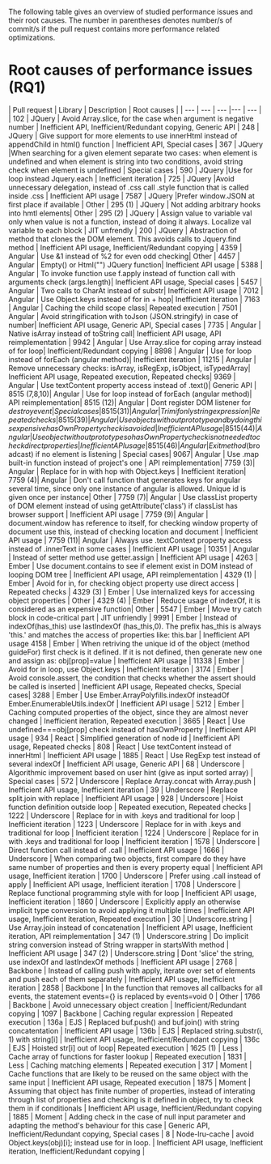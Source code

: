The following table gives an overview of studied performance issues and their root causes. The number in parentheses denotes number/s of commit/s if the pull request contains more performance related optimizations.

# Root causes of performance issues (RQ1)
| Pull request | Library | Description | Root causes | 
| --- | --- | --- |--- | --- | 
| 102 | JQuery | Avoid Array.slice, for the case when argument is negative number | Inefficient API, Inefficient/Redundant copying, Generic API |
248 | JQuery | Give support for more elements to use innerHtml instead of appendChild in html() function | Inefficient API, Special cases |
367 | JQuery |When searching for a given element separate two cases: when element is undefined and when element is string into two conditions, avoid string check when element is undefined | Special cases |
590 | JQuery |Use for loop instead Jquery.each | Inefficient iteration |
725 | JQuery |Avoid unnecessary delegation, instead of .css call .style function that is called inside .css | Inefficient API usage |
7587 | JQuery |Prefer window.JSON at first place if available | Other |
295 (1) | JQuery | Not adding arbitrary hooks into hmtl elements| Other |
295 (2) | JQuery | Assign value to variable val only when value is not a function, instead of doing it always. Localize val variable to each block | JIT unfrendly |
200 | JQuery | Abstraction of method that clones the DOM element. This avoids calls to Jquery.find method | Inefficient API usage, Inefficient/Redundant copying |
4359 | Angular | Use &1 instead of %2 for even odd checking| Other |
4457 | Angular | Empty() or Html("") JQuery function| Inefficient API usage |
5388 | Angular | To invoke function use f.apply instead of function call with arguments check (args.length)| Inefficient API usage, Special cases |
5457 | Angular | Two calls to CharAt instead of substr| Inefficient API usage |
7012 | Angular | Use Object.keys instead of for in + hop| Inefficient iteration |
7163 | Angular | Caching the child scope class| Repeated execution |
7501 | Angular | Avoid stringification with toJson (JSON.stringify) in case of number| Inefficient API usage, Generic API, Special cases |
7735 | Angular | Native isArray instead of toString call| Inefficient API usage, API reimplementation |
9942 | Angular | Use Array.slice for coping array instead of for loop| Inefficient/Redundant copying |
8898 | Angular | Use for loop instead of forEach (angular method)| Inefficient iteration |
11215 | Angular | Remove unnecessary checks: isArray, isRegExp, isObject, isTypedArray| Inefficient API usage, Repeated execution, Repeated checks|
9369 | Angular | Use textContent property access instead of .text()| Generic API |
8515 (7,8,10)| Angular | Use for loop instead of forEach (angular method)| API reimplementation|
8515 (12)| Angular | Dont register DOM listener for $destroy event| Special cases|
8515 (31)| Angular | Trim if only string expression| Repeated checks|
8515 (39)| Angular | Use objects without prototype and by doing this expensive hasOwnProperty check is avoided| Inefficient API usage|
8515 (44)| Angular | Use object without prototype so hasOwnProperty check is not needed to check direct properties | Inefficient API usage|
8515 (46)| Angular | Exit method ($broadcast) if no element is listening | Special cases|
9067| Angular | Use .map built-in function instead of project's one | API reimplementation|
7759 (3)| Angular | Replace for in with hop with Object.keys | Inefficient iteration|
7759 (4)| Angular | Don't call function that generates keys for angular several time, since only one instance of angular is allowed. Unique id is given once per instance| Other |
7759 (7)| Angular | Use classList property of DOM element instead of using getAttribute('class') if classList has browser support | Inefficient API usage |
7759 (9)| Angular | document.window has reference to itself, for checking window property of document use this, instead of checking location and document | Inefficient API usage |
7759 (11)| Angular | Always use .textContext property access instead of .innerText in some cases | Inefficient API usage |
10351 | Angular | Instead of setter method use getter.assign | Inefficient API usage |
4263 | Ember | Use document.contains to see if element exist in DOM instead of looping DOM tree | Inefficient API usage, API reimplementation |
4329 (1) | Ember | Avoid for in, for checking object property use direct access | Repeated checks |
4329 (3) | Ember | Use internalized keys for accessing object properties | Other |
4329 (4) | Ember | Reduce usage of indexOf, it is considered as an expensive function| Other |
5547 | Ember | Move try catch block in code-critical part | JIT unfriendly |
9991 | Ember | Instead of indexOf(has_this) use lastIndexOf (has_this,0). The prefix has_this is always 'this.' and matches the access of properties like: this.bar | Inefficient API usage
4158 | Ember | When retriving the unique id of the object (method guideFor) first check is it defined. If it is not defined, then generate new one and assign as: obj[prop]=value | Inefficient API usage |
11338 | Ember | Avoid for in loop, use Object.keys | Inefficient iteration |
3174 | Ember | Avoid console.assert, the condition that checks whether the assert should be called is inserted | Inefficient API usage, Repeated checks, Special cases|
3288 | Ember | Use Ember.ArrayPolyfills.indexOf insteadOf Ember.EnumerableUtils.indexOf | Inefficient API usage |
5212 | Ember | Caching computed properties of the object, since they are almost never changed | Inefficient iteration, Repeated execution |
3665 | React | Use undefined===obj[prop] check instead of hasOwnProperty | Inefficient API usage |
934 | React | Simplified generation of node id | Inefficient API usage, Repeated checks |
808 | React | Use textContent instead of innerHtml | Inefficient API usage |
1885 | React | Use RegExp test instead of several indexOf | Inefficient API usage, Generic API |
68 | Underscore | Algorithmic improvement based on user hint (give as input sorted array) | Special cases |
572 | Underscore | Replace Array.concat with Array.push | Inefficient API usage, Inefficient iteration |
39 | Underscore | Replace split.join with replace | Inefficient API usage |
928 | Underscore | Hoist function definition outside loop | Repeated execution, Repeated checks |
1222 | Underscore | Replace for in with .keys and traditional for loop | Inefficient iteration |
1223 | Underscore | Replace for in with .keys and traditional for loop | Inefficient iteration |
1224 | Underscore | Replace for in with .keys and traditional for loop | Inefficient iteration |
1578 | Underscore | Direct function call instead of .call | Inefficient API usage |
1666 | Underscore | When comparing two objects, first compare do they have same number of properties and then is every property equal | Inefficient API usage, Inefficient iteration |
1700 | Underscore | Prefer using .call instead of apply | Inefficient API usage, Inefficient iteration |
1708 | Underscore | Replace functional programming style with for loop | Inefficient API usage, Inefficient iteration |
1860 | Underscore | Explicitly apply an otherwise implicit type conversion to avoid applying it multiple times | Inefficient API usage, Inefficient iteration, Repeated execution |
30 | Underscore.string | Use Array.join instead of concatenation | Inefficient API usage, Inefficient iteration, API reimplementation |
347 (1) | Underscore.string | Do implicit string conversion instead of String wrapper in startsWith method | Inefficient API usage |
347 (2) | Underscore.string | Dont 'slice' the string, use indexOf and lastIndexOf methods | Inefficient API usage |
2768 | Backbone | Instead of calling push with apply, iterate over set of elements and push each of them separately | Inefficient API usage, Inefficient iteration |
2858 | Backbone | In the function that removes all callbacks for all events, the statement events={} is replaced by events=void 0 | Other |
1766 | Backbone | Avoid unnecessary object creation | Inefficient/Redundant copying |
1097 | Backbone | Caching regular expression | Repeated execution |
136a | EJS | Replaced buf.push() and buf.join() with string concatentation | Inefficient API usage |
136b | EJS | Replaced string.substr(i, 1) with string[i] | Inefficient API usage, Inefficient/Redundant copying |
136c | EJS | Hoisted str[i] out of loop| Repeated execution |
1625 (1) | Less | Cache array of functions for faster lookup | Repeated execution |
1831 | Less | Caching matching elements | Repeated execution |
317 | Moment | Cache functions that are likely to be reused on the same object with the same input | Inefficient API usage, Repeated execution |
1875 | Moment | Assuming that object has finite number of properties, instead of interating through list of properties and checking is it defined in object, try to check them in if conditionals | Inefficient API usage, Inefficient/Redundant copying |
1885 | Moment | Adding check in the case of null input parameter and adapting the method's behaviour for this case | Generic API, Inefficient/Redundant copying, Special cases |
8 | Node-lru-cache | avoid Object.keys(obj)[i]; instead use for in loop.  | Inefficient API usage, Inefficient iteration, Inefficient/Redundant copying |




















